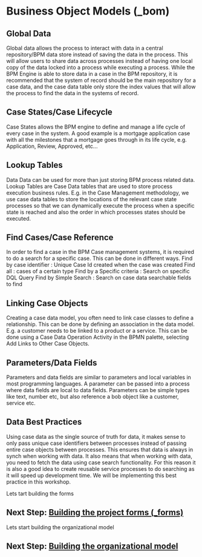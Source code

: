# Business Object Models (_bom)
## Global Data
Global data allows the process to interact with data in a central repository/BPM data store instead of saving the data in the process. This will allow users to share data across processes instead of having one local copy of the data locked into a process while executing a process. While the BPM Engine is able to store data in a case in the BPM repository, it is recommended that the system of record should be the main repository for a case data, and the case data table only store the index values that will allow the process to find the data in the systems of record.

## Case States/Case Lifecycle
Case States allows the BPM engine to define and manage a life cycle of every case in the system. A good example is a mortgage application case with all the milestones that a mortgage goes through in its life cycle, e.g. Application, Review, Approved, etc...

## Lookup Tables
Data Data can be used for more than just storing BPM process related data. Lookup Tables are Case Data tables that are used to store process execution business rules. E.g. in the Case Management methodology, we use case data tables to store the locations of the relevant case state processes so that we can dynamically execute the process when a specific state is reached and also the order in which processes states should be executed.

## Find Cases/Case Reference
In order to find a case in the BPM Case management systems, it is required to do a search for a specific case. This can be done in different ways.
Find by case identifier : Unique Case Id created when the case was created
Find all : cases of a certain type
Find by a Specific criteria : Search on specific DQL Query
Find by Simple Search : Search on case data searchable fields to find 

## Linking Case Objects
Creating a case data model, you often need to link case classes to define a relationship. This can be done by defining an association in the data model. E.g. a customer needs to be linked to a product or a service. This can be done using a Case Data Operation Activity in the BPMN palette, selecting Add Links to Other Case Objects.

## Parameters/Data Fields 
Parameters and data fields are similar to parameters and local variables in most programming languages. A parameter can be passed into a process where data fields are local to data fields. Parameters can be simple types like text, number etc, but also reference a bob object like a customer, service etc.

## Data Best Practices
Using case data as the single source of truth for data, it makes sense to only pass unique case identifiers between processes instead of passing entire case objects between processes. This ensures that data is always in synch when working with data. It also means that when working with data, you need to fetch the data using case search functionality. For this reason it is also a good idea to create reusable service processes to do searching as it will speed up development time. We will be implementing this best practice in this workshop.


Lets tart building the forms
## Next Step: [Building the project forms (_forms)](forms_Project.md)


Lets start building the organizational model
## Next Step: [Building the organizational model](org_Model.md)